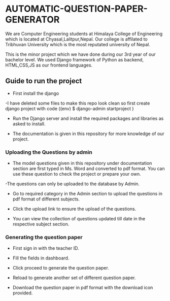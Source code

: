 # AUTOMATIC-QUESTION-PAPER-GENERATOR

We are Computer Engineering students at Himalaya College of Engineering which is located at Chyasal,Lalitpur,Nepal. Our college is affilated to Tribhuvan University which is the most reputated university of Nepal. 

This is the minor project which we have done during our 3rd year of our bachelor level. We used Django framework of Python as backend, HTML,CSS,JS as our frontend languages.

## Guide to run the project

- First install the django

-I have deleted some files to make this repo look clean so first create django project  with code ((env) $ django-admin startproject <project-name>)

- Run the Django server and install the required packages and libraries as asked to install.

- The documentation is given in this repository for more knowledge of our project.

### Uploading the Questions by admin

- The model questions given in this repository under documentation section are first typed in Ms. Word and converted to pdf format. You can use these question to check the project or prepare your own.

-The questions can only be uploaded to the database by Admin.

- Go to required category in the Admin section to upload the questions in pdf format of different subjects.

- Click the upload link to ensure the upload of the questions.

- You can view the collection of questions updated till date in the respective subject section.

### Generating the question paper

- First sign in with the teacher ID.

- Fill the fields in dashboard.

- Click proceed to generate the question paper.

- Reload to generate another set of different question paper.

- Download the question paper in pdf format with the download icon provided.





